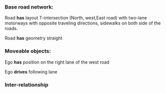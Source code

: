 ### Base road network:

Road **has** layout T-intersection (North, west,East road) with two-lane motorways with opposite traveling directions, sidewalks on both side of the roads.

Road **has** geometry straight

### Moveable objects:

Ego **has** position on the right lane of the west road

Ego **drives** following lane

### Inter-relationship

